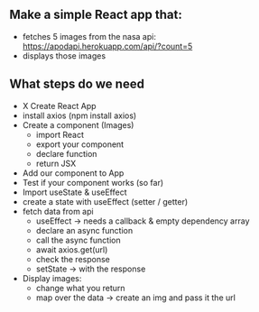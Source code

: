 ## Make a simple React app that:

- fetches 5 images from the nasa api:
  https://apodapi.herokuapp.com/api/?count=5
- displays those images

## What steps do we need

- X Create React App
- install axios (npm install axios)
- Create a component (Images)
  - import React
  - export your component
  - declare function
  - return JSX
- Add our component to App
- Test if your component works (so far)
- Import useState & useEffect
- create a state with useEffect (setter / getter)
- fetch data from api
  - useEffect -> needs a callback & empty dependency array
  - declare an async function
  - call the async function
  - await axios.get(url)
  - check the response
  - setState -> with the response
- Display images:
  - change what you return
  - map over the data -> create an img and pass it the url
